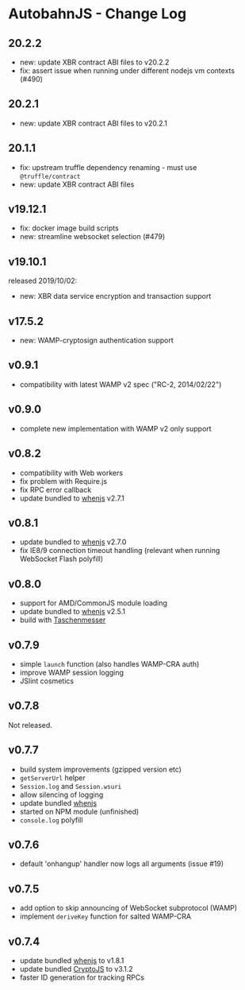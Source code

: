 # AutobahnJS - Change Log

## 20.2.2

* new: update XBR contract ABI files to v20.2.2
* fix: assert issue when running under different nodejs vm contexts (#490)

## 20.2.1

* new: update XBR contract ABI files to v20.2.1

## 20.1.1

* fix: upstream truffle dependency renaming - must use `@truffle/contract`
* new: update XBR contract ABI files

## v19.12.1

* fix: docker image build scripts
* new: streamline websocket selection (#479)

## v19.10.1

released 2019/10/02:

* new: XBR data service encryption and transaction support

## v17.5.2

* new: WAMP-cryptosign authentication support

## v0.9.1
 * compatibility with latest WAMP v2 spec ("RC-2, 2014/02/22")

## v0.9.0
 * complete new implementation with WAMP v2 only support

## v0.8.2
 * compatibility with Web workers
 * fix problem with Require.js
 * fix RPC error callback
 * update bundled to [whenjs](https://github.com/cujojs/when) v2.7.1

## v0.8.1
 * update bundled to [whenjs](https://github.com/cujojs/when) v2.7.0
 * fix IE8/9 connection timeout handling (relevant when running WebSocket Flash polyfill)

## v0.8.0
 * support for AMD/CommonJS module loading
 * update bundled to [whenjs](https://github.com/cujojs/when) v2.5.1
 * build with [Taschenmesser](https://pypi.python.org/pypi/taschenmesser)

## v0.7.9
 * simple `launch` function (also handles WAMP-CRA auth)
 * improve WAMP session logging
 * JSlint cosmetics

## v0.7.8
Not released.

## v0.7.7
 * build system improvements (gzipped version etc)
 * `getServerUrl` helper
 * `Session.log` and `Session.wsuri`
 * allow silencing of logging
 * update bundled [whenjs](https://github.com/cujojs/when)
 * started on NPM module (unfinished)
 * `console.log` polyfill

## v0.7.6
 * default 'onhangup' handler now logs all arguments (issue #19)

## v0.7.5
 * add option to skip announcing of WebSocket subprotocol (WAMP)
 * implement `deriveKey` function for salted WAMP-CRA

## v0.7.4
 * update bundled [whenjs](https://github.com/cujojs/when) to v1.8.1
 * update bundled [CryptoJS](http://code.google.com/p/crypto-js/) to v3.1.2
 * faster ID generation for tracking RPCs
